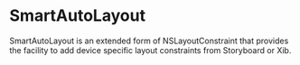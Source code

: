 # SmartAutoLayout
SmartAutoLayout is an extended form of NSLayoutConstraint that provides the facility to add device specific layout constraints from Storyboard or Xib. 
